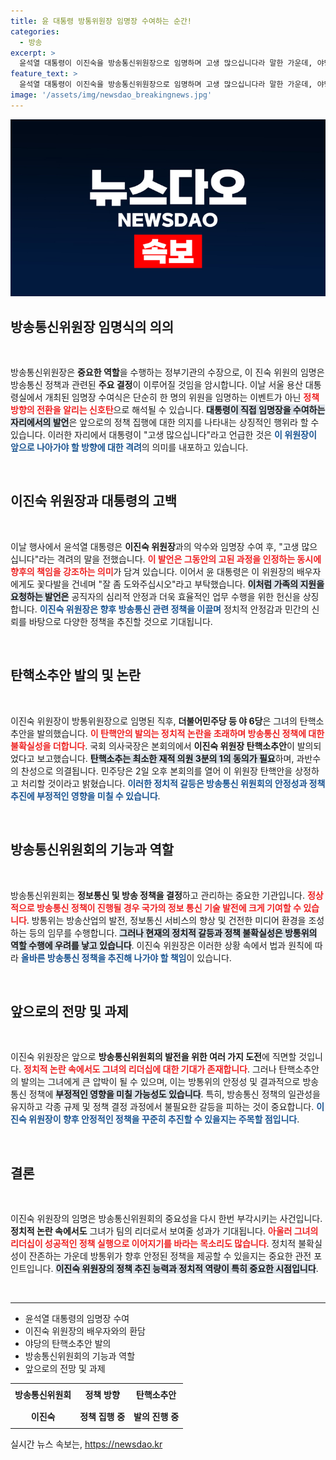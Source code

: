 ```yaml
---
title: 윤 대통령 방통위원장 임명장 수여하는 순간!
categories:
  - 방송
excerpt: >
  윤석열 대통령이 이진숙을 방송통신위원장으로 임명하며 고생 많으십니다라 말한 가운데, 야당이 탄핵소추안을 발의했다. 긴박한 정치적 상황 속, 이 위원장이 맞이할 도전은 과연 무엇일까?
feature_text: >
  윤석열 대통령이 이진숙을 방송통신위원장으로 임명하며 고생 많으십니다라 말한 가운데, 야당이 탄핵소추안을 발의했다. 긴박한 정치적 상황 속, 이 위원장이 맞이할 도전은 과연 무엇일까?
image: '/assets/img/newsdao_breakingnews.jpg'
---
```


<p><img src="/assets/img/newsdao_breakingnews.jpg" alt="ranknews 속보" /></p>

<h2 data-ke-size="size26">방송통신위원장 임명식의 의의</h2>

<p data-ke-size="size16">&nbsp;</p>

<p>방송통신위원장은 <b>중요한 역할</b>을 수행하는 정부기관의 수장으로, 이 진숙 위원의 임명은 방송통신 정책과 관련된 <b>주요 결정</b>이 이루어질 것임을 암시합니다. 이날 서울 용산 대통령실에서 개최된 임명장 수여식은 단순히 한 명의 위원을 임명하는 이벤트가 아닌 <b><span style="color: #ee2323;">정책 방향의 전환을 알리는 신호탄</span></b>으로 해석될 수 있습니다. <b><span style="background-color: #21538527;">대통령이 직접 임명장을 수여하는 자리에서의 발언</span></b>은 앞으로의 정책 집행에 대한 의지를 나타내는 상징적인 행위라 할 수 있습니다. 이러한 자리에서 대통령이 "고생 많으십니다"라고 언급한 것은 <b><span style="color: #1a5490;">이 위원장이 앞으로 나아가야 할 방향에 대한 격려</span></b>의 의미를 내포하고 있습니다. </p>

<p data-ke-size="size16">&nbsp;</p>

<h2 data-ke-size="size26">이진숙 위원장과 대통령의 고백</h2>

<p data-ke-size="size16">&nbsp;</p>

<p>이날 행사에서 윤석열 대통령은 <b>이진숙 위원장</b>과의 악수와 임명장 수여 후, "고생 많으십니다"라는 격려의 말을 전했습니다. <b><span style="color: #ee2323;">이 발언은 그동안의 고된 과정을 인정하는 동시에 향후의 책임을 강조하는 의미</span></b>가 담겨 있습니다. 이어서 윤 대통령은 이 위원장의 배우자에게도 꽃다발을 건네며 "잘 좀 도와주십시오"라고 부탁했습니다. <b><span style="background-color: #21538527;">이처럼 가족의 지원을 요청하는 발언은</span></b> 공직자의 심리적 안정과 더욱 효율적인 업무 수행을 위한 헌신을 상징합니다. <b><span style="color: #1a5490;">이진숙 위원장은 향후 방송통신 관련 정책을 이끌며</span></b> 정치적 안정감과 민간의 신뢰를 바탕으로 다양한 정책을 추진할 것으로 기대됩니다.</p>

<p data-ke-size="size16">&nbsp;</p>

<h2 data-ke-size="size26">탄핵소추안 발의 및 논란</h2>

<p data-ke-size="size16">&nbsp;</p>

<p>이진숙 위원장이 방통위원장으로 임명된 직후, <b>더불어민주당 등 야 6당</b>은 그녀의 탄핵소추안을 발의했습니다. <b><span style="color: #ee2323;">이 탄핵안의 발의는 정치적 논란을 초래하며 방송통신 정책에 대한 불확실성을 더합니다</span></b>. 국회 의사국장은 본회의에서 <b>이진숙 위원장 탄핵소추안</b>이 발의되었다고 보고했습니다. <b><span style="background-color: #21538527;">탄핵소추는 최소한 재적 의원 3분의 1의 동의가 필요</span></b>하며, 과반수의 찬성으로 의결됩니다. 민주당은 2일 오후 본회의를 열어 이 위원장 탄핵안을 상정하고 처리할 것이라고 밝혔습니다. <b><span style="color: #1a5490;">이러한 정치적 갈등은 방송통신 위원회의 안정성과 정책 추진에 부정적인 영향을 미칠 수 있습니다</span></b>.</p>

<p data-ke-size="size16">&nbsp;</p>

<h2 data-ke-size="size26">방송통신위원회의 기능과 역할</h2>

<p data-ke-size="size16">&nbsp;</p>

<p>방송통신위원회는 <b>정보통신 및 방송 정책을 결정</b>하고 관리하는 중요한 기관입니다. <b><span style="color: #ee2323;">정상적으로 방송통신 정책이 진행될 경우 국가의 정보 통신 기술 발전에 크게 기여할 수 있습니다</span></b>. 방통위는 방송산업의 발전, 정보통신 서비스의 향상 및 건전한 미디어 환경을 조성하는 등의 임무를 수행합니다. <b><span style="background-color: #21538527;">그러나 현재의 정치적 갈등과 정책 불확실성은 방통위의 역할 수행에 우려를 낳고 있습니다</span></b>. 이진숙 위원장은 이러한 상황 속에서 법과 원칙에 따라 <b><span style="color: #1a5490;">올바른 방송통신 정책을 추진해 나가야 할 책임</span></b>이 있습니다.</p>

<p data-ke-size="size16">&nbsp;</p>

<h2 data-ke-size="size26">앞으로의 전망 및 과제</h2>

<p data-ke-size="size16">&nbsp;</p>

<p>이진숙 위원장은 앞으로 <b>방송통신위원회의 발전을 위한 여러 가지 도전</b>에 직면할 것입니다. <b><span style="color: #ee2323;">정치적 논란 속에서도 그녀의 리더십에 대한 기대가 존재합니다</span></b>. 그러나 탄핵소추안의 발의는 그녀에게 큰 압박이 될 수 있으며, 이는 방통위의 안정성 및 결과적으로 방송통신 정책에 <b><span style="background-color: #21538527;">부정적인 영향을 미칠 가능성도 있습니다</span></b>. 특히, 방송통신 정책의 일관성을 유지하고 각종 규제 및 정책 결정 과정에서 불필요한 갈등을 피하는 것이 중요합니다. <b><span style="color: #1a5490;">이진숙 위원장이 향후 안정적인 정책을 꾸준히 추진할 수 있을지는 주목할 점입니다</span></b>.</p>

<p data-ke-size="size16">&nbsp;</p>

<h2 data-ke-size="size26">결론</h2>

<p data-ke-size="size16">&nbsp;</p>

<p>이진숙 위원장의 임명은 방송통신위원회의 중요성을 다시 한번 부각시키는 사건입니다. <b>정치적 논란 속에서도</b> 그녀가 팀의 리더로서 보여줄 성과가 기대됩니다. <b><span style="color: #ee2323;">아울러 그녀의 리더십이 성공적인 정책 실행으로 이어지기를 바라는 목소리도 많습니다</span></b>. 정치적 불확실성이 잔존하는 가운데 방통위가 향후 안정된 정책을 제공할 수 있을지는 중요한 관전 포인트입니다. <b><span style="background-color: #21538527;">이진숙 위원장의 정책 추진 능력과 정치적 역량이 특히 중요한 시점입니다</span></b>.</p>

<p data-ke-size="size16">&nbsp;</p>

<hr>

<ul>
  <li>윤석열 대통령의 임명장 수여</li>
  <li>이진숙 위원장의 배우자와의 환담</li>
  <li>야당의 탄핵소추안 발의</li>
  <li>방송통신위원회의 기능과 역할</li>
  <li>앞으로의 전망 및 과제</li>
</ul>

<table style="width: 100%;">
  <tr>
    <td style="text-align: center; height: 30px;"><b>방송통신위원회</b></td>
    <td style="text-align: center; height: 30px;"><b>정책 방향</b></td>
    <td style="text-align: center; height: 30px;"><b>탄핵소추안</b></td>
  </tr>
  <tr>
    <td style="text-align: center; height: 30px;"><b>이진숙</b></td>
    <td style="text-align: center; height: 30px;"><b>정책 집행 중</b></td>
    <td style="text-align: center; height: 30px;"><b>발의 진행 중</b></td>
  </tr>
</table>
실시간 뉴스 속보는, <a href="https://newsdao.kr" rel="dofollow">https://newsdao.kr</a>


